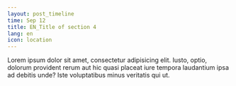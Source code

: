 ```yaml
---
layout: post_timeline
time: Sep 12
title: EN_Title of section 4
lang: en
icon: location
---
```

Lorem ipsum dolor sit amet, consectetur adipisicing elit. Iusto, optio, dolorum provident rerum aut hic quasi placeat iure tempora laudantium ipsa ad debitis unde? Iste voluptatibus minus veritatis qui ut.